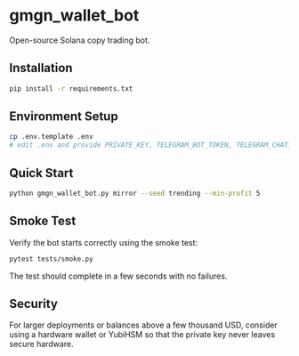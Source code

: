 # gmgn_wallet_bot

Open-source Solana copy trading bot.

## Installation

```bash
pip install -r requirements.txt
```

## Environment Setup

```bash
cp .env.template .env
# edit .env and provide PRIVATE_KEY, TELEGRAM_BOT_TOKEN, TELEGRAM_CHAT_ID
```

## Quick Start

```bash
python gmgn_wallet_bot.py mirror --seed trending --min-profit 5
```

## Smoke Test

Verify the bot starts correctly using the smoke test:

```bash
pytest tests/smoke.py
```

The test should complete in a few seconds with no failures.

## Security

For larger deployments or balances above a few thousand USD, consider using a
hardware wallet or YubiHSM so that the private key never leaves secure
hardware.
